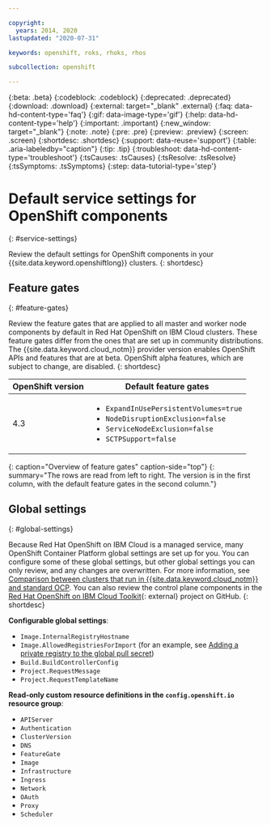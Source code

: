 ```yaml
---

copyright:
  years: 2014, 2020
lastupdated: "2020-07-31"

keywords: openshift, roks, rhoks, rhos

subcollection: openshift

---
```


{:beta: .beta}
{:codeblock: .codeblock}
{:deprecated: .deprecated}
{:download: .download}
{:external: target="_blank" .external}
{:faq: data-hd-content-type='faq'}
{:gif: data-image-type='gif'}
{:help: data-hd-content-type='help'}
{:important: .important}
{:new_window: target="_blank"}
{:note: .note}
{:pre: .pre}
{:preview: .preview}
{:screen: .screen}
{:shortdesc: .shortdesc}
{:support: data-reuse='support'}
{:table: .aria-labeledby="caption"}
{:tip: .tip}
{:troubleshoot: data-hd-content-type='troubleshoot'}
{:tsCauses: .tsCauses}
{:tsResolve: .tsResolve}
{:tsSymptoms: .tsSymptoms}
{:step: data-tutorial-type='step'}


# Default service settings for OpenShift components
{: #service-settings}

Review the default settings for OpenShift components in your {{site.data.keyword.openshiftlong}} clusters. 
{: shortdesc}



## Feature gates
{: #feature-gates}

Review the feature gates that are applied to all master and worker node components by default in Red Hat OpenShift on IBM Cloud clusters. These feature gates differ from the ones that are set up in community distributions. The {{site.data.keyword.cloud_notm}} provider version enables OpenShift APIs and features that are at beta. OpenShift alpha features, which are subject to change, are disabled.
{: shortdesc}

| OpenShift version | Default feature gates |
|---|---|
| 4.3 | <ul><li><code>ExpandInUsePersistentVolumes=true</code></li><li><code>NodeDisruptionExclusion=false</code></li><li><code>ServiceNodeExclusion=false</code></li><li><code>SCTPSupport=false</code></li></ul>|
{: caption="Overview of feature gates" caption-side="top"}
{: summary="The rows are read from left to right. The version is in the first column, with the default feature gates in the second column."}



## Global settings
{: #global-settings}

Because Red Hat OpenShift on IBM Cloud is a managed service, many OpenShift Container Platform global settings are set up for you. You can configure some of these global settings, but other global settings you can only review, and any changes are overwritten. For more information, see [Comparison between clusters that run in {{site.data.keyword.cloud_notm}} and standard OCP](/docs/openshift?topic=openshift-cs_ov#compare_ocp). You can also review the control plane components in the [Red Hat OpenShift on IBM Cloud Toolkit](https://github.com/openshift/ibm-roks-toolkit){: external} project on GitHub.
{: shortdesc}

**Configurable global settings**:
*   `Image.InternalRegistryHostname`
*   `Image.AllowedRegistriesForImport` (for an example, see [Adding a private registry to the global pull secret](/docs/openshift?topic=openshift-registry#cluster_global_pull_secret))
*   `Build.BuildControllerConfig`
*   `Project.RequestMessage`
*   `Project.RequestTemplateName`

**Read-only custom resource definitions in the `config.openshift.io` resource group**:
*   `APIServer`
*   `Authentication`
*   `ClusterVersion`
*   `DNS`
*   `FeatureGate`
*   `Image`
*   `Infrastructure`
*   `Ingress`
*   `Network`
*   `OAuth`
*   `Proxy`
*   `Scheduler`

